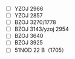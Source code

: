 - [ ] YZOJ 2966
- [ ] YZOJ 2857
- [ ] BZOJ 3270/1778
- [ ] BZOJ 3143/yzoj 2954
- [ ] BZOJ 3640
- [ ] BZOJ 3925
- [ ] 51NOD 22 B（1705）